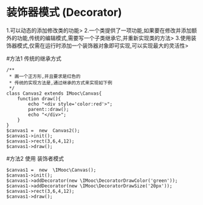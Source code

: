 # 装饰器模式 (Decorator)

1.可以动态的添加修改类的功能>
2.一个类提供了一项功能,如果要在修改并添加额外的功能,传统的编辑模式,需要写一个子类继承它,并重新实现类的方法>
3.使用装饰器模式,仅需在运行时添加一个装饰器对象即可实现,可以实现最大的灵活性>

#方法1 传统的继承方式
```
/**
 * 画一个正方形,并且要求是红色的
 * 传统的实现方法是,通过继承的方式来实现如下例
 */
class Canvas2 extends IMooc\Canvas{
    function draw(){
        echo "<div style='color:red'>";
        parent::draw();
        echo "</div>";
    }
}
$canvas1 =  new  Canvas2();
$canvas1->init();
$canvas1->rect(3,6,4,12);
$canvas1->draw();
```
#方法2 使用 装饰者模式 

```
$canvas1 =  new  \IMooc\Canvas();
$canvas1->init();
$canvas1->addDecorator(new \IMooc\DecoratorDrawColor('green'));
$canvas1->addDecorator(new \IMooc\DecoratorDrawSize('20px'));
$canvas1->rect(3,6,4,12);
$canvas1->draw();
```